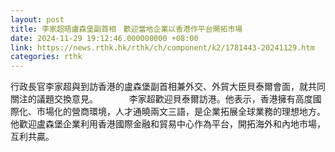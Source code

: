 ```yaml
---
layout: post
title: 李家超晤盧森堡副首相　歡迎當地企業以香港作平台開拓市場
date: 2024-11-29 19:12:46.000000000 +08:00
link: https://news.rthk.hk/rthk/ch/component/k2/1781443-20241129.htm
categories: rthk
---
```


行政長官李家超與到訪香港的盧森堡副首相兼外交、外貿大臣貝泰爾會面，就共同關注的議題交換意見。
　　　
李家超歡迎貝泰爾訪港。他表示，香港擁有高度國際化、市場化的營商環境，人才通曉兩文三語，是企業拓展全球業務的理想地方。他歡迎盧森堡企業利用香港國際金融和貿易中心作為平台，開拓海外和內地市場，互利共贏。
　　
